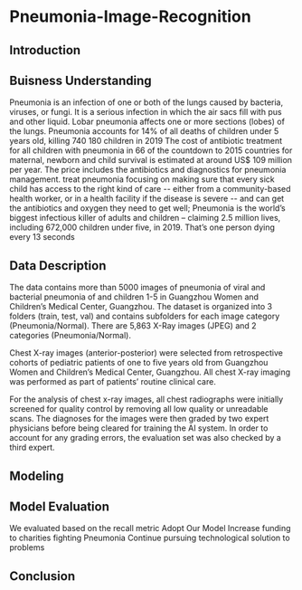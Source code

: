 # Pneumonia-Image-Recognition
## Introduction
## Buisness Understanding
Pneumonia is an infection of one or both of the lungs caused by bacteria, viruses, or fungi. It is a serious infection in which the air sacs fill with pus and other liquid. Lobar pneumonia affects one or more sections (lobes) of the lungs.
Pneumonia accounts for 14% of all deaths of children under 5 years old, killing 740 180 children in 2019
The cost of antibiotic treatment for all children with pneumonia in 66 of the countdown to 2015 countries for maternal, newborn and child survival is estimated at around US$ 109 million per year. The price includes the antibiotics and diagnostics for pneumonia management.
treat pneumonia focusing on making sure that every sick child has access to the right kind of care -- either from a community-based health worker, or in a health facility if the disease is severe -- and can get the antibiotics and oxygen they need to get well;
Pneumonia is the world’s biggest infectious killer of adults and children – claiming 2.5 million lives, including 672,000 children under five, in 2019.
That’s one person dying every 13 seconds

## Data Description
The data contains more than 5000 images of pneumonia of viral and bacterial pneumonia of and children 1-5 in Guangzhou Women and Children’s Medical Center, Guangzhou.
The dataset is organized into 3 folders (train, test, val) and contains subfolders for each image category (Pneumonia/Normal). There are 5,863 X-Ray images (JPEG) and 2 categories (Pneumonia/Normal).

Chest X-ray images (anterior-posterior) were selected from retrospective cohorts of pediatric patients of one to five years old from Guangzhou Women and Children’s Medical Center, Guangzhou. All chest X-ray imaging was performed as part of patients’ routine clinical care.

For the analysis of chest x-ray images, all chest radiographs were initially screened for quality control by removing all low quality or unreadable scans. The diagnoses for the images were then graded by two expert physicians before being cleared for training the AI system. In order to account for any grading errors, the evaluation set was also checked by a third expert.
## Modeling
## Model Evaluation
We evaluated based on the recall metric
Adopt Our Model 
Increase funding to charities fighting Pneumonia
Continue pursuing technological solution to problems

## Conclusion
